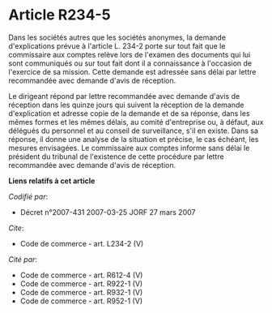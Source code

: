 # Article R234-5

Dans les sociétés autres que les sociétés anonymes, la demande d'explications prévue à l'article L. 234-2 porte sur tout fait
que le commissaire aux comptes relève lors de l'examen des documents qui lui sont communiqués ou sur tout fait dont il a
connaissance à l'occasion de l'exercice de sa mission. Cette demande est adressée sans délai par lettre recommandée avec
demande d'avis de réception. 

Le dirigeant répond par lettre recommandée avec demande d'avis de réception dans les quinze jours qui suivent la réception de
la demande d'explication et adresse copie de la demande et de sa réponse, dans les mêmes formes et les mêmes délais, au
comité d'entreprise ou, à défaut, aux délégués du personnel et au conseil de surveillance, s'il en existe. Dans sa réponse,
il donne une analyse de la situation et précise, le cas échéant, les mesures envisagées. Le commissaire aux comptes informe
sans délai le président du tribunal de l'existence de cette procédure par lettre recommandée avec demande d'avis de
réception.

**Liens relatifs à cet article**

_Codifié par_:

  - Décret n°2007-431 2007-03-25 JORF 27 mars 2007

_Cite_:

  - Code de commerce - art. L234-2 (V)

_Cité par_:

  - Code de commerce - art. R612-4 (V)
  - Code de commerce - art. R922-1 (V)
  - Code de commerce - art. R932-1 (V)
  - Code de commerce - art. R952-1 (V)
